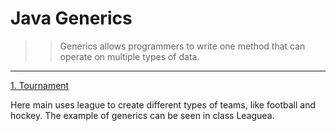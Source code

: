 # Java Generics

>>Generics allows programmers to write one method that can operate on multiple types of data.

---

[1. Tournament](1.Tournament/src)

Here main uses league to create different types of teams, like football and hockey. The example of generics can be seen in class Leaguea.
